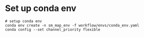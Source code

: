 # Set up conda env
```
# setup conda env
conda env create -n sm_map_env -f workflow/envs/conda_env.yaml
conda config --set channel_priority flexible
```

